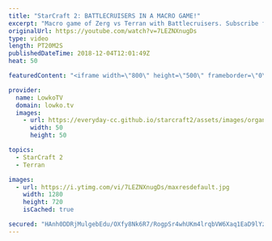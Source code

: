 ```yaml
---
title: "StarCraft 2: BATTLECRUISERS IN A MACRO GAME!"
excerpt: "Macro game of Zerg vs Terran with Battlecruisers. Subscribe for more videos: http://lowko.tv/youtube Epic Zerg vs Zerg match: https://goo.gl/E9r57B  We've seen some Battlecruiser cheeses, I've casted games where one of the progamers gets a Battlecruiser for early game aggression, but I have not seen"
originalUrl: https://youtube.com/watch?v=7LEZNXnugDs
type: video
length: PT20M2S
publishedDateTime: 2018-12-04T12:01:49Z
heat: 50

featuredContent: "<iframe width=\"800\" height=\"500\" frameborder=\"0\" src=\"https://www.youtube.com/embed/7LEZNXnugDs\" allow=\"accelerometer; autoplay; encrypted-media; gyroscope; picture-in-picture\" allowfullscreen></iframe>"

provider:
  name: LowkoTV
  domain: lowko.tv
  images:
    - url: https://everyday-cc.github.io/starcraft2/assets/images/organizations/lowko.tv-50x50.jpg
      width: 50
      height: 50

topics:
  - StarCraft 2
  - Terran

images:
  - url: https://i.ytimg.com/vi/7LEZNXnugDs/maxresdefault.jpg
    width: 1280
    height: 720
    isCached: true

secured: "HAnh0DDRjMulgebEdu/OXfy8Nk6R7/RogpSr4whUKm4lrqbVW6Xaq1EaD9lYz8wDx9EKCjgGcYeVlOBs0Ao8LmIe5FQlJYvHsLHKtdcAOJx98Th6bd6Vjvdk20tDvu6bSuTodyw88AXe5ZVCzYBHdKqWO+B54MwJCMuEjJBMWN4ccAcB0GZsnx6C5ZBBLN5KUCgnYf5K9wCeJx/XgDqTBbzD/SCXiD8OJDWq4toVrJh/+HnorJ5jEt07S85huM3UhAS1Uv2nrzOrleMS5GxaCJCwx3/q6Hf0jxEhdTgr8R49VscRIZOX2IXDSo1g+imdYMoUJ3RkVJIV1S7p3S7b1dSBc3UZVMr20Z/B5NsH48v2eX2d1XtpDf/XFjD++0KFSGp9q8wdaw0AelW/pplridu9gpq+N/bFKWp3zh7oi0s=;AIBZLBt9O1xvmt4fcYZCYQ=="
---
```


